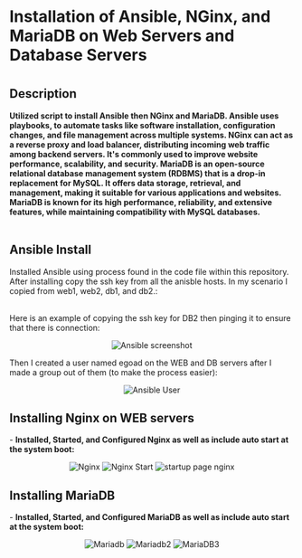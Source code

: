 <h1>Installation of Ansible, NGinx, and MariaDB on Web Servers and Database Servers</h1>

<h1 align="center">
 
<h2>Description</h2>
<b>Utilized script to install Ansible then NGinx and MariaDB. Ansible uses playbooks, to automate tasks like software installation, configuration changes, and file management across multiple systems. NGinx can act as a reverse proxy and load balancer, distributing incoming web traffic among backend servers. It's commonly used to improve website performance, scalability, and security. MariaDB is an open-source relational database management system (RDBMS) that is a drop-in replacement for MySQL. It offers data storage, retrieval, and management, making it suitable for various applications and websites. MariaDB is known for its high performance, reliability, and extensive features, while maintaining compatibility with MySQL databases.
</b>
<br />
<br />

<h2>Ansible Install</h2>
Installed Ansible using process found in the code file within this repository. After installing copy the ssh key from all the anisble hosts. In my scenario I copied from web1, web2, db1, and db2.: 
<br />
<br />

Here is an example of copying the ssh key for DB2 then pinging it to ensure that there is connection:
<p align="center"

![Ansible screenshot](https://github.com/jlam744/Ansible_NGinx_MariaDB/assets/95711303/1360cda2-553d-405e-874f-6a021939bc73)

Then I created a user named egoad on the WEB and DB servers after I made a group out of them (to make the process easier):

<p align="center"

![Ansible User](https://github.com/jlam744/Ansible_NGinx_MariaDB/assets/95711303/e6f7d403-e9c8-4be3-b5b6-56a99178ea25)


</p>
<h2>Installing Nginx on WEB servers</h2>
- <b>Installed, Started, and Configured Nginx as well as include auto start at the system boot:</b>

<p align="center"

![Nginx](https://github.com/jlam744/Ansible_NGinx_MariaDB/assets/95711303/a95da2af-cc53-492e-b74a-4ef0fa738715)
![Nginx Start](https://github.com/jlam744/Ansible_NGinx_MariaDB/assets/95711303/fb8a7b72-be09-4767-9295-ee061b4a037c)
![startup page nginx](https://github.com/jlam744/Ansible_NGinx_MariaDB/assets/95711303/3a07094c-094a-43fd-853c-9f10ff576a86)

</p>

<h2>Installing MariaDB</h2>
- <b>Installed, Started, and Configured MariaDB as well as include auto start at the system boot:</b>

<p align="center"
 
![Mariadb](https://github.com/jlam744/Ansible_NGinx_MariaDB/assets/95711303/76f6920d-5c27-4577-a43c-d020a5a5d13d)
![Mariadb2](https://github.com/jlam744/Ansible_NGinx_MariaDB/assets/95711303/79310b86-ad13-4766-9c89-3a62f28ea0c8)
![MariaDB3](https://github.com/jlam744/Ansible_NGinx_MariaDB/assets/95711303/9db525de-bba9-4113-af5f-79fd8fab62d8)


</p>


<!--
 ```diff
- text in red
+ text in green
! text in orange
# text in gray
@@ text in purple (and bold)@@
```
--!>
